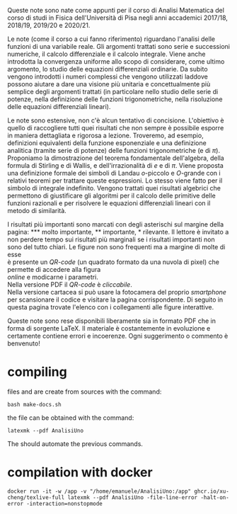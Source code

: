 
Queste note sono nate come appunti per il corso di Analisi Matematica 
del corso di studi in Fisica dell'Università 
di Pisa negli anni accademici 2017/18, 2018/19, 2019/20 e 2020/21. 
 
Le note (come il corso a cui fanno riferimento) 
riguardano l'analisi delle funzioni di una variabile 
reale. 
Gli argomenti trattati sono serie e successioni numeriche, 
il calcolo differenziale e il calcolo integrale. 
Viene anche introdotta la convergenza uniforme allo scopo di considerare, 
come ultimo argomento, lo studio delle equazioni differenziali ordinarie. 
Da subito vengono introdotti i numeri complessi che vengono utilizzati 
laddove possono aiutare a dare una visione più unitaria e concettualmente 
più semplice degli argomenti trattati (in particolare nello studio delle serie 
di potenze, nella definizione delle funzioni trigonometriche, nella risoluzione delle equazioni differenziali lineari). 

Le note sono estensive, non c'è alcun tentativo di concisione. 
L'obiettivo è quello di raccogliere tutti quei risultati che non sempre è 
possibile esporre in maniera dettagliata e rigorosa a lezione. 
Troveremo, ad esempio, 
definizioni equivalenti della funzione esponenziale e una definizione 
analitica (tramite serie di potenze) 
delle funzioni trigonometriche (e di $\pi$). 
Proponiamo la dimostrazione del teorema fondamentale dell'algebra, 
della formula di Stirling e di Wallis, 
e dell'irrazionalità di $e$ e di $\pi$. 
Viene proposta una definizione formale dei simboli di Landau 
$o$-piccolo e $O$-grande con i relativi teoremi per trattare queste espressioni. 
Lo stesso viene fatto per il simbolo di integrale indefinito. 
Vengono trattati quei risultati algebrici che permettono di 
giustificare gli algoritmi per il calcolo delle primitive 
delle funzioni razionali e per risolvere le equazioni differenziali 
lineari con il metodo di similarità. 
 
I risultati più importanti sono marcati con degli asterischi sul margine 
della pagina: *** molto importante, ** importante, * rilevante. 
Il lettore è invitato a non perdere tempo sui risultati più marginali 
se i risultati importanti non sono del tutto chiari. 
Le figure non sono frequenti ma a margine di molte di esse  
è presente un *QR-code* (un quadrato formato da una nuvola di pixel) 
che permette di accedere alla figura  
*online* e modicarne i parametri.  
Nella versione PDF il *QR-code* è *cliccabile*.  
Nella versione cartacea si può usare la fotocamera del proprio 
*smartphone* per scansionare il codice e visitare la pagina corrispondente. 
Di seguito in questa pagina trovate l'elenco 
con i collegamenti alle figure interattive. 
 
Queste note sono rese disponibili liberamente sia in formato PDF che 
in forma di sorgente 
LaTeX. 
Il materiale è costantemente in evoluzione 
e certamente contiene errori e incoerenze. Ogni suggerimento o commento è 
benvenuto! 
# compiling 

files  and  are create from sources with the command:

    bash make-docs.sh

the  file can be obtained with the command:

    latexmk --pdf AnalisiUno

The  should automate the previous commands.

# compilation with docker

    docker run -it -w /app -v "/home/emanuele/AnalisiUno:/app" ghcr.io/xu-cheng/texlive-full latexmk --pdf AnalisiUno -file-line-error -halt-on-error -interaction=nonstopmode

